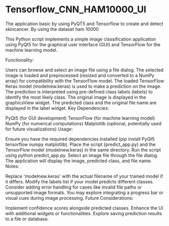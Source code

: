 # Tensorflow_CNN_HAM10000_UI
The application basic by using PyQT5 and Tensorflow to create and detect skincancer. By using the dataset ham 10000

This Python script implements a simple image classification application using PyQt5 for the graphical user interface (GUI) and TensorFlow for the machine learning model.

Functionality:

Users can browse and select an image file using a file dialog.
The selected image is loaded and preprocessed (resized and converted to a NumPy array) for compatibility with the TensorFlow model.
The loaded TensorFlow Keras model (modelnew.keras) is used to make a prediction on the image.
The prediction is interpreted using pre-defined class labels (labels) to identify the most likely class.
The original image is displayed in the graphicsView widget.
The predicted class and the original file name are displayed in the label widget.
Key Dependencies:

PyQt5 (for GUI development)
TensorFlow (for machine learning model)
NumPy (for numerical computations)
Matplotlib (optional, potentially used for future visualizations)
Usage:

Ensure you have the required dependencies installed (pip install PyQt5 tensorflow numpy matplotlib).
Place the script (predict_app.py) and the TensorFlow model (modelnew.keras) in the same directory.
Run the script using python predict_app.py.
Select an image file through the file dialog.
The application will display the image, predicted class, and file name.
Notes:

Replace 'modelnew.keras' with the actual filename of your trained model if it differs.
Modify the labels list if your model predicts different classes.
Consider adding error handling for cases like invalid file paths or unsupported image formats.
You may explore integrating a progress bar or visual cues during image processing.
Future Considerations:

Implement confidence scores alongside predicted classes.
Enhance the UI with additional widgets or functionalities.
Explore saving prediction results to a file or database.
